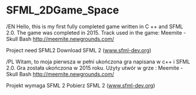 # SFML_2DGame_Space
/EN
Hello, this is my first fully completed game written in C ++ and SFML 2.0.
The game was completed in 2015.
Track used in the game: Meemite - Skull Bash
http://meemite.newgrounds.com/

Project need SFML2
Download SFML 2 (www.sfml-dev.org)

/PL
Witam, to moja pierwsza w pełni ukończona gra napisana w c++ i SFML 2.0.
Gra została ukończona w 2015 roku.
Użyty utwór w grze : Meemite - Skull Bash
http://meemite.newgrounds.com/

Projekt wymaga SFML 2
Pobierz SFML 2 (www.sfml-dev.org)
